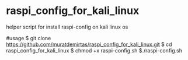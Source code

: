 # raspi_config_for_kali_linux
helper script for install raspi-config on kali linux os



#usage
$ git clone https://github.com/muratdemirtas/raspi_config_for_kali_linux.git
$ cd raspi_config_for_kali_linux
$ chmod +x raspi-config.sh
$./raspi-config.sh
